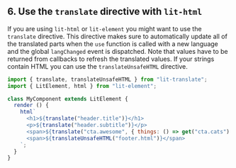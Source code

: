 ## 6. Use the `translate` directive with `lit-html`

If you are using `lit-html` or `lit-element` you might want to use the `translate` directive. This directive makes sure to automatically update all of the translated parts when the `use` function is called with a new language and the global `langChanged` event is dispatched. Note that values have to be returned from callbacks to refresh the translated values. If your strings contain HTML you can use the `translateUnsafeHTML` directive.

```js
import { translate, translateUnsafeHTML } from "lit-translate";
import { LitElement, html } from "lit-element";

class MyComponent extends LitElement {
  render () {
    html`
      <h1>${translate("header.title")}</h1>
      <p>${translate("header.subtitle")}</p>
      <span>${translate("cta.awesome", { things: () => get("cta.cats") })}</span>
      <span>${translateUnsafeHTML("footer.html")}</span>
    `;
  }
}
```

